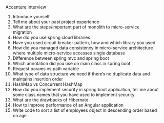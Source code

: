 Accenture Interview

1. Introduce yourself
2. Tell me about your past project experience
3. What are the steps/important part of monolith to micro-service migration
4. How did you use spring cloud libraries
5. Have you used circuit breaker pattern, how and which library you used
6. How did you managed data consistency in micro-service architecture where multiple micro-service accesses single database
7. Difference between spring mvc and spring boot
8. Which annotation did you use on main class in spring boot
9. Request params vs path variable
10. What type of data structure we need if there’s no duplicate data and maintains insertion order
11. HashMap vs Concurrent HashMap
12. How did you implement security in spring boot application, tell me about some class names that you have used to implement security.
13. What are the drawbacks of Hibernate
14. How to improve performance of an Angular application
15. Write code to sort a list of employees object in descending order based on age
